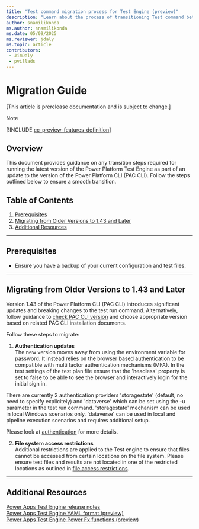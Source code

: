 ```yaml
---
title: "Test command migration process for Test Engine (preview)"
description: "Learn about the process of transitioning Test command between versions of Test Engine"
author: snamilikonda
ms.author: snamilikonda
ms.date: 05/09/2025
ms.reviewer: jdaly
ms.topic: article
contributors:
 - JimDaly
 - pvillads
---
```


# Migration Guide
[This article is prerelease documentation and is subject to change.]

> [!NOTE]
> [!INCLUDE [cc-preview-features-definition](../includes/cc-preview-features-definition.md)]

## Overview
This document provides guidance on any transition steps required for running the latest version of the Power Platform Test Engine as part of an update to the version of the Power Platform CLI (PAC CLI). Follow the steps outlined below to ensure a smooth transition.

## Table of Contents
1. [Prerequisites](#prerequisites)
2. [Migrating from Older Versions to 1.43 and Later](#migrating-from-older-versions-to-143-and-later)
4. [Additional Resources](#additional-resources)

---

## Prerequisites
- Ensure you have a backup of your current configuration and test files.

---

## Migrating from Older Versions to 1.43 and Later
Version 1.43 of the Power Platform CLI (PAC CLI) introduces significant updates and breaking changes to the test run command.
Alternatively, follow guidance to [check PAC CLI version](https://learn.microsoft.com/en-us/power-platform/developer/cli/introduction?tabs=windows#check-which-version-of-power-platform-cli-is-installed) and choose appropriate version based on related PAC CLI installation documents. 

Follow these steps to migrate:

1. **Authentication updates**  
The new version moves away from using the environment variable for password. It instead relies on the browser based authentication to be compatible with multi factor authentication mechanisms (MFA). In the test settings of the test plan file ensure that the 'headless' property is set to false to be able to see the browser and interactively login for the initial sign in.

There are currently 2 authentication providers 'storagestate' (default, no need to specify explicitely) and 'dataverse' which can be set using the -u parameter in the test run command.
'storagestate' mechanism can be used in local Windows scenarios only.
'dataverse' can be used in local and pipeline execution scenarios and requires additional setup.  

Please look at [authentication](authentication.md) for more details.


2. **File system access restrictions**  
Additional restrictions are applied to the Test engine to ensure that files cannot be accessed from certain locations on the file system. Please ensure test files and results are not located in one of the restricted locations as outlined in [file access restrictions](filerestrictions.md).

---

## Additional Resources
[Power Apps Test Engine release notes](https://github.com/microsoft/PowerApps-TestEngine/releases)  
[Power Apps Test Engine YAML format (preview)](yaml.md)  
[Power Apps Test Engine Power Fx functions (preview)](powerfx.md)
